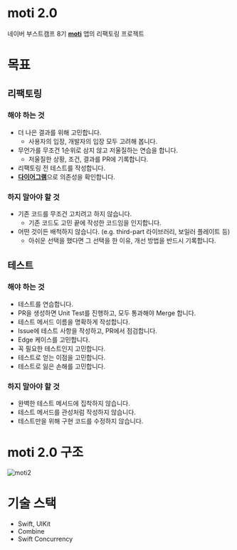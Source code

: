 # moti 2.0

네이버 부스트캠프 8기 **[moti](https://github.com/boostcampwm2023/iOS02-moti)** 앱의 리팩토링 프로젝트  


# 목표
## 리팩토링
### 해야 하는 것
- 더 나은 결과를 위해 고민합니다.
  - 사용자의 입장, 개발자의 입장 모두 고려해 봅니다.
- 무언가를 무조건 1순위로 삼지 않고 저울질하는 연습을 합니다.
  - 저울질한 상황, 조건, 결과를 PR에 기록합니다.
- 리팩토링 전 테스트를 작성합니다.
- [**다이어그램**](#moti-20-구조)으로 의존성을 확인합니다.

### 하지 말아야 할 것
- 기존 코드를 무조건 고치려고 하지 않습니다. 
  - 기존 코드도 고민 끝에 작성한 코드임을 인지합니다.
- 어떤 것이든 배척하지 않습니다. (e.g. third-part 라이브러리, 보일러 플레이트 등)
  - 아쉬운 선택을 했다면 그 선택을 한 이유, 개선 방법을 반드시 기록합니다.

## 테스트
### 해야 하는 것
- 테스트를 연습합니다.
- PR을 생성하면 Unit Test를 진행하고, 모두 통과해야 Merge 합니다.
- 테스트 메서드 이름을 명확하게 작성합니다.
- Issue에 테스트 사항을 작성하고, PR에서 점검합니다.
- Edge 케이스를 고민합니다.
- 꼭 필요한 테스트인지 고민합니다.
- 테스트로 얻는 이점을 고민합니다.
- 테스트로 잃은 손해를 고민합니다.

### 하지 말아야 할 것
- 완벽한 테스트 메서드에 집착하지 않습니다.
- 테스트 메서드를 관성처럼 작성하지 않습니다.
- 테스트만을 위해 구현 코드를 수정하지 않습니다.


# moti 2.0 구조
![moti2](https://github.com/jeongju9216/moti-2.0/assets/89075274/e152cbf8-12c5-4e87-9cf3-97a276c2667a)


# 기술 스택
- Swift, UIKit
- Combine
- Swift Concurrency
